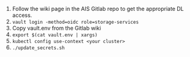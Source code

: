 1. Follow the wiki page in the AIS Gitlab repo to get the appropriate DL access.
1. `vault login -method=oidc role=storage-services`
1. Copy vault.env from the Gitlab wiki
1. `export $(cat vault.env | xargs)`
1. `kubectl config use-context <your cluster>`
1. `./update_secrets.sh`


